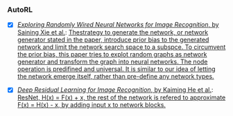 ### AutoRL

- [x] [*Exploring Randomly Wired Neural Networks for Image Recognition*, by Saining Xie et al.](https://arxiv.org/pdf/1904.01569.pdf): <u>Thestrategy to generate the network, or network generator stated in the paper, introduce prior bias to the generated network and limit the network search space to a subspce. To circumvent the prior bias, this paper tries to explot random graphs as network generator and transform the graph into neural networks. The node operation is predifined and universal. It is similar to our idea of letting the network emerge itself, rather than pre-define any network types.​</u>
- [x] [*Deep Residual Learning for Image Recognition*, by Kaiming He et al.](https://www.cv-foundation.org/openaccess/content_cvpr_2016/papers/He_Deep_Residual_Learning_CVPR_2016_paper.pdf): <u>ResNet, H(x) = F(x) + x, the rest of the network is refered to approximate F(x) = H(x) - x, by adding input x to network blocks.</u>

